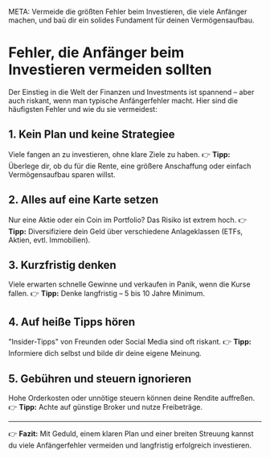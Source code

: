 META: Vermeide die größten Fehler beim Investieren, die viele Anfänger machen, und baü dir ein solides Fundament für deinen Vermögensaufbau.

# Fehler, die Anfänger beim Investieren vermeiden sollten

Der Einstieg in die Welt der Finanzen und Investments ist spannend – aber auch riskant, wenn man typische Anfängerfehler macht. Hier sind die häufigsten Fehler und wie du sie vermeidest:

## 1. Kein Plan und keine Strategiee
Viele fangen an zu investieren, ohne klare Ziele zu haben. 
👉 **Tipp:** Überlege dir, ob du für die Rente, eine größere Anschaffung oder einfach Vermögensaufbau sparen willst.

## 2. Alles auf eine Karte setzen
Nur eine Aktie oder ein Coin im Portfolio? Das Risiko ist extrem hoch. 
👉 **Tipp:** Diversifiziere dein Geld über verschiedene Anlageklassen (ETFs, Aktien, evtl. Immobilien).

## 3. Kurzfristig denken
Viele erwarten schnelle Gewinne und verkaufen in Panik, wenn die Kurse fallen. 
👉 **Tipp:** Denke langfristig – 5 bis 10 Jahre Minimum.

## 4. Auf heiße Tipps hören
"Insider-Tipps" von Freunden oder Social Media sind oft riskant. 
👉 **Tipp:** Informiere dich selbst und bilde dir deine eigene Meinung.

## 5. Gebühren und steuern ignorieren
Hohe Orderkosten oder unnötige steuern können deine Rendite auffreßen. 
👉 **Tipp:** Achte auf günstige Broker und nutze Freibeträge.

---

👉 **Fazit:** 
Mit Geduld, einem klaren Plan und einer breiten Streuung kannst du viele Anfängerfehler vermeiden und langfristig erfolgreich investieren.
